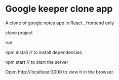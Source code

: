 # Google keeper clone app

A clone of google notes app in React , frontend only

clone project 

run 

npm install // to install dependencies 

npm start   // to start the server

Open http://localhost:3000 to view it in the browser.
